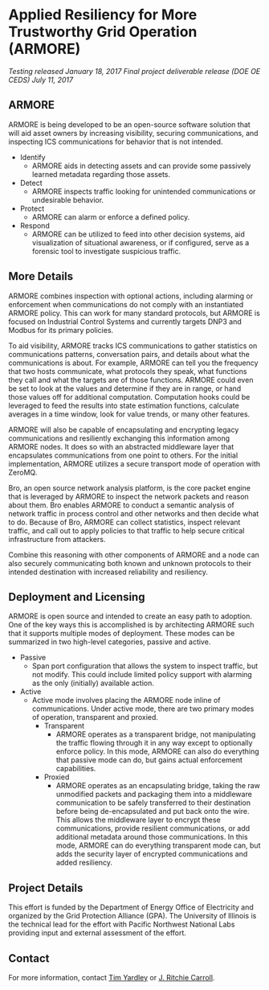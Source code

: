 # Applied Resiliency for More Trustworthy Grid Operation (ARMORE)


*Testing released January 18, 2017*
*Final project deliverable release (DOE OE CEDS) July 11, 2017*

## ARMORE

ARMORE is being developed to be an open-source software solution that will aid asset owners by increasing visibility, securing communications, and inspecting ICS communications for behavior that is not intended.

* Identify
	* ARMORE aids in detecting assets and can provide some passively learned metadata regarding those assets.
* Detect
	* ARMORE inspects traffic looking for unintended communications or undesirable behavior.
* Protect
	* ARMORE can alarm or enforce a defined policy.
* Respond
	* ARMORE can be utilized to feed into other decision systems, aid visualization of situational awareness, or if configured, serve as a forensic tool to investigate suspicious traffic.


## More Details

ARMORE combines inspection with optional actions, including alarming or enforcement when communications do not comply with an instantiated ARMORE policy. This can work for many standard protocols, but ARMORE is focused on Industrial Control Systems and currently targets DNP3 and Modbus for its primary policies.

To aid visibility, ARMORE tracks ICS communications to gather statistics on communications patterns, conversation pairs, and details about what the communications is about. For example, ARMORE can tell you the frequency that two hosts communicate, what protocols they speak, what functions they call and what the targets are of those functions. ARMORE could even be set to look at the values and determine if they are in range, or hand those values off for additional computation. Computation hooks could be leveraged to feed the results into state estimation functions, calculate averages in a time window, look for value trends, or many other features.

ARMORE will also be capable of encapsulating and encrypting legacy communications and resiliently exchanging this information among ARMORE nodes. It does so with an abstracted middleware layer that encapsulates communications from one point to others. For the initial implementation, ARMORE utilizes a secure transport mode of operation with ZeroMQ.

Bro, an open source network analysis platform, is the core packet engine that is leveraged by ARMORE to inspect the network packets and reason about them. Bro enables ARMORE to conduct a semantic analysis of network traffic in process control and other networks and then decide what to do. Because of Bro, ARMORE can collect statistics, inspect relevant traffic, and call out to apply policies to that traffic to help secure critical infrastructure from attackers.

Combine this reasoning with other components of ARMORE and a node can also securely communicating both known and unknown protocols to their intended destination with increased reliability and resiliency.

## Deployment and Licensing

ARMORE is open source and intended to create an easy path to adoption. One of the key ways this is accomplished is by architecting ARMORE such that it supports multiple modes of deployment. These modes can be summarized in two high-level categories, passive and active.

* Passive
	* Span port configuration that allows the system to inspect traffic, but not modify. This could include limited policy support with alarming as the only (initially) available action.
* Active
	* Active mode involves placing the ARMORE node inline of communications. Under active mode, there are two primary modes of operation, transparent and proxied.
		* Transparent
			* ARMORE operates as a transparent bridge, not manipulating the traffic flowing through it in any way except to optionally enforce policy. In this mode, ARMORE can also do everything that passive mode can do, but gains actual enforcement capabilities.
		* Proxied
			* ARMORE operates as an encapsulating bridge, taking the raw unmodified packets and packaging them into a middleware communication to be safely transferred to their destination before being de-encapsulated and put back onto the wire. This allows the middleware layer to encrypt these communications, provide resilient communications, or add additional metadata around those communications. In this mode, ARMORE can do everything transparent mode can, but adds the security layer of encrypted communications and added resiliency.


## Project Details

This effort is funded by the Department of Energy Office of Electricity and organized by the Grid Protection Alliance (GPA). The University of Illinois is the technical lead for the effort with Pacific Northwest National Labs providing input and external assessment of the effort.

## Contact

For more information, contact [Tim Yardley](mailto:yardley@illinois.edu) or [J. Ritchie Carroll](mailto:rcarroll@gridprotectionalliance.org).
